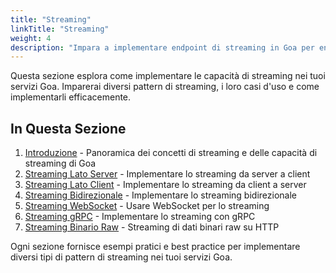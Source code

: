 ```yaml
---
title: "Streaming"
linkTitle: "Streaming"
weight: 4
description: "Impara a implementare endpoint di streaming in Goa per entrambi i trasporti HTTP e gRPC, coprendo pattern di streaming lato server, lato client e bidirezionale."
---
```


Questa sezione esplora come implementare le capacità di streaming nei tuoi
servizi Goa. Imparerai diversi pattern di streaming, i loro casi d'uso e
come implementarli efficacemente.

## In Questa Sezione

1. [Introduzione](./1-introduction) - Panoramica dei concetti di streaming e delle capacità di streaming di Goa
2. [Streaming Lato Server](./2-server-side) - Implementare lo streaming da server a client
3. [Streaming Lato Client](./3-client-side) - Implementare lo streaming da client a server
4. [Streaming Bidirezionale](./4-bidirectional) - Implementare lo streaming bidirezionale
5. [Streaming WebSocket](./5-websocket) - Usare WebSocket per lo streaming
6. [Streaming gRPC](./6-grpc) - Implementare lo streaming con gRPC
7. [Streaming Binario Raw](./7-raw-binary) - Streaming di dati binari raw su HTTP

Ogni sezione fornisce esempi pratici e best practice per implementare diversi tipi di pattern di streaming nei tuoi servizi Goa. 